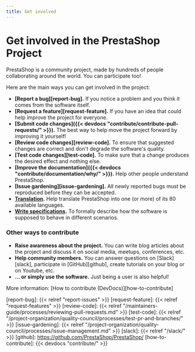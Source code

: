 ```yaml
---
title: Get involved
---
```


# Get involved in the PrestaShop Project

PrestaShop is a community project, made by hundreds of people collaborating around the world. You can participate too!

Here are the main ways you can get involved in the project:

- **[Report a bug][report-bug].** If you notice a problem and you think it comes from the software itself.
- **[Request a feature][request-feature].** If you have an idea that could help improve the project for everyone.
- **[Submit code changes]({{< devdocs "contribute/contribute-pull-requests/" >}}).** The best way to help move the project forward by improving it yourself!
- **[Review code changes][review-code].** To ensure that suggested changes are correct and don't degrade the software's quality.
- **[Test code changes][test-code].** To make sure that a change produces the desired effect and nothing else.
- **[Improve the documentation]({{< devdocs "contribute/documentation/why/" >}}).** Help other people understand PrestaShop.
- **[Issue gardening][issue-gardening].** All newly reported bugs must be reproduced before they can be accepted.
- **[Translation](https://crowdin.com/project/prestashop-official).** Help translate PrestaShop into one (or more) of its 80 available languages.
- **[Write specifications](https://github.com/PrestaShop/prestashop-specs).** To formally describe how the software is supposed to behave in different scenarios.

### Other ways to contribute

- **Raise awareness about the project.** You can write blog articles about the project and discuss it on social media, meetups, conferences, etc.
- **Help community members.** You can answer questions on [Slack][slack], participate in [GitHub][github], create tutorials on your blog or on Youtube, etc.
- **... or simply use the software.** Just being a user is also helpful!

More information: [How to contribute (DevDocs)][how-to-contribute]

[report-bug]: {{< relref "report-issues" >}}
[request-feature]: {{< relref "request-features" >}}
[review-code]: {{< relref "/maintainers-guide/processes/reviewing-pull-requests.md" >}}
[test-code]: {{< relref "/project-organization/quality-council/processes/test-pr-and-branches/" >}}
[issue-gardening]: {{< relref "/project-organization/quality-council/processes/issue-management.md" >}}
[slack]: {{< relref "/slack/" >}}
[github]: https://github.com/PrestaShop/PrestaShop/
[how-to-contribute]: {{< devdocs "contribute/" >}}
